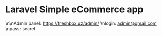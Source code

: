 # Laravel Simple eCommerce app

\n\nAdmin panel: https://freshbox.uz/admin/
\nlogin: admin@gmail.com
\npass: secret

